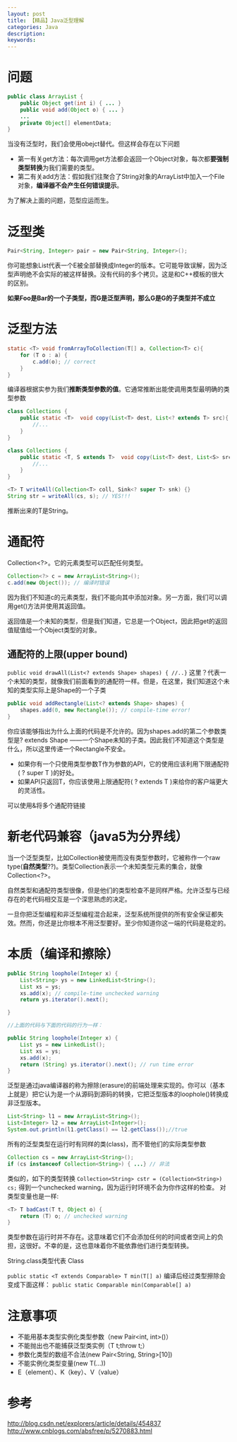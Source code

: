 ```yaml
---
layout: post
title: 【精品】Java泛型理解
categories: Java
description: 
keywords: 
---
```



# 问题


```java
public class ArrayList {
    public Object get(int i) { ... }
    public void add(Object o) { ... }
    ...
    private Object[] elementData;
}
```

当没有泛型时，我们会使用obejct替代。但这样会存在以下问题
- 第一有关get方法：每次调用get方法都会返回一个Object对象，每次都**要强制类型转换**为我们需要的类型。
- 第二有关add方法：假如我们往聚合了String对象的ArrayList中加入一个File对象，**编译器不会产生任何错误提示**。

为了解决上面的问题，范型应运而生。


# 泛型类


```java
Pair<String, Integer> pair = new Pair<String, Integer>();
```

你可能想象List<Integer>代表一个E被全部替换成Integer的版本。它可能导致误解，因为泛型声明绝不会实际的被这样替换。没有代码的多个拷贝。这是和C++模板的很大的区别。

**如果Foo是Bar的一个子类型，而G是泛型声明，那么G<Foo>是G<Bar>的子类型并不成立**


# 泛型方法

```java
static <T> void fromArrayToCollection(T[] a, Collection<T> c){
    for (T o : a) {
        c.add(o); // correct
    }
}
```

编译器根据实参为我们**推断类型参数的值**。它通常推断出能使调用类型最明确的类型参数

```java
class Collections {
    public static <T>  void copy(List<T> dest, List<? extends T> src){
        //...
    }
}

class Collections {
    public static <T, S extends T>  void copy(List<T> dest, List<S> src){
        //...
    }
}
```

```java
<T> T writeAll(Collection<T> coll, Sink<? super T> snk) {}
String str = writeAll(cs, s); // YES!!!
```
推断出来的T是String。


# 通配符


Collection<?>。它的元素类型可以匹配任何类型。

```java
Collection<?> c = new ArrayList<String>();
c.add(new Object()); // 编译时错误
```
因为我们不知道c的元素类型，我们不能向其中添加对象。另一方面，我们可以调用get()方法并使用其返回值。

返回值是一个未知的类型，但是我们知道，它总是一个Object，因此把get的返回值赋值给一个Object类型的对象。

## 通配符的上限(upper bound)


`public void drawAll(List<? extends Shape> shapes) { //..}`
这里？代表一个未知的类型，就像我们前面看到的通配符一样。但是，在这里，我们知道这个未知的类型实际上是Shape的一个子类

```java
public void addRectangle(List<? extends Shape> shapes) {
    shapes.add(0, new Rectangle()); // compile-time error!
}
```

你应该能够指出为什么上面的代码是不允许的。因为shapes.add的第二个参数类型是? extends Shape ——一个Shape未知的子类。因此我们不知道这个类型是什么，所以这里传递一个Rectangle不安全。

- 如果你有一个只使用类型参数T作为参数的API，它的使用应该利用下限通配符( ? super T )的好处。
- 如果API只返回T，你应该使用上限通配符( ? extends T )来给你的客户端更大的灵活性。

可以使用&将多个通配符链接



# 新老代码兼容（java5为分界线）


当一个泛型类型，比如Collection被使用而没有类型参数时，它被称作一个raw type(**自然类型**??)。类型Collection表示一个未知类型元素的集合，就像Collection<?>。

自然类型和通配符类型很像，但是他们的类型检查不是同样严格。允许泛型与已经存在的老代码相交互是一个深思熟虑的决定。

一旦你把泛型编程和非泛型编程混合起来，泛型系统所提供的所有安全保证都失效。然而，你还是比你根本不用泛型要好。至少你知道你这一端的代码是稳定的。


# 本质（编译和擦除）

```java
public String loophole(Integer x) {
    List<String> ys = new LinkedList<String>();
    List xs = ys;
    xs.add(x); // compile-time unchecked warning
    return ys.iterator().next();

}

//上面的代码与下面的代码的行为一样：

public String loophole(Integer x) {
    List ys = new LinkedList();
    List xs = ys;
    xs.add(x);
    return (String) ys.iterator().next(); // run time error
}
```

泛型是通过java编译器的称为擦除(erasure)的前端处理来实现的。你可以（基本上就是）把它认为是一个从源码到源码的转换，它把泛型版本的loophole()转换成非泛型版本。


```java
List<String> l1 = new ArrayList<String>();
List<Integer> l2 = new ArrayList<Integer>();
System.out.println(l1.getClass() == l2.getClass());//true
```
所有的泛型类型在运行时有同样的类(class)，而不管他们的实际类型参数


```java
Collection cs = new ArrayList<String>();
if (cs instanceof Collection<String>) { ...} // 非法
```
类似的，如下的类型转换
`Collection<String> cstr = (Collection<String>) cs;`
得到一个unchecked warning，因为运行时环境不会为你作这样的检查。
对类型变量也是一样:
```java
<T> T badCast(T t, Object o) {
    return (T) o; // unchecked warning
}
```

类型参数在运行时并不存在。这意味着它们不会添加任何的时间或者空间上的负担，这很好。不幸的是，这也意味着你不能依靠他们进行类型转换。


String.class类型代表 Class<String>

`public static <T extends Comparable> T min(T[] a)`
编译后经过类型擦除会变成下面这样：
`public static Comparable min(Comparable[] a)`


# 注意事项


- 不能用基本类型实例化类型参数（new Pair<int, int>()）
- 不能抛出也不能捕获泛型类实例（T t;throw t;）
- 参数化类型的数组不合法(new Pair<String, String>[10])
- 不能实例化类型变量(new T(...))
- E（element）、K（key）、V（value）



# 参考

<http://blog.csdn.net/explorers/article/details/454837>
<http://www.cnblogs.com/absfree/p/5270883.html>





